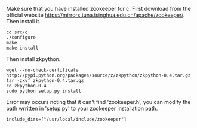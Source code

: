 Make sure that you have installed zookeeper for c.
First download from the official website https://mirrors.tuna.tsinghua.edu.cn/apache/zookeeper/.
Then install it.
```
cd src/c
./configure
make
make install
```

Then install zkpython.
```
wget --no-check-certificate http://pypi.python.org/packages/source/z/zkpython/zkpython-0.4.tar.gz
tar -zxvf zkpython-0.4.tar.gz
cd zkpython-0.4
sudo python setup.py install
```
Error may occurs noting that it can't find 'zookeeper.h',
you can modify the path wrritten in 'setup.py' to your zookeeper installation path.
```
include_dirs=["/usr/local/include/zookeeper"]
```
